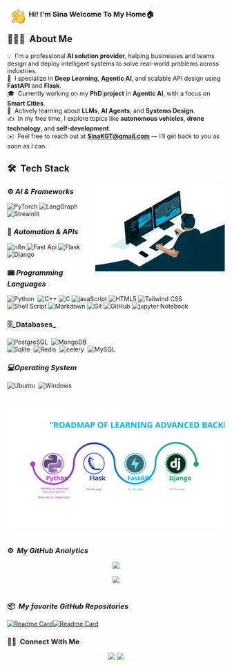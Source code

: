 <img alt="Coding" src="./assets/Hand%20Wave.gif" width='50' align="left"/><h3>Hi! I'm Sina Welcome To My Home🏠</h3>

## 👨🏻‍💻  About Me

💡  I'm a professional **AI solution provider**, helping businesses and teams design and deploy intelligent systems to solve real-world problems across industries. \
🧠  I specialize in **Deep Learning**, **Agentic AI**, and scalable API design using **FastAPI** and **Flask**. \
🎓  Currently working on my **PhD project** in **Agentic AI**, with a focus on **Smart Cities**. \
🌱  Actively learning about **LLMs**, **AI Agents**, and **Systems Design**. \
✍️  In my free time, I explore topics like **autonomous vehicles**, **drone technology**, and **self-development**. \
✉️  Feel free to reach out at **[SinaKGT@gmail.com](mailto:SinaKGT@gmail.com)** — I’ll get back to you as soon as I can.



## 🛠 &nbsp;Tech Stack
<img alt="Coding" src="https://github.com/sinaKGT/sinaKGT/blob/main/assets/coding%20smaller.gif" align="right">

### ⚙️ _AI & Frameworks_  
![PyTorch](https://img.shields.io/badge/-PyTorch-05122A?style=flat&logo=pytorch&logoColor=ee4c2c)
![LangGraph](https://img.shields.io/badge/-LangGraph-05122A?style=flat&logo=LangGraph&logoColor=FFFFFF)
![Streamlit](https://img.shields.io/badge/-Streamlit-05122A?style=flat&logo=Streamlit&logoColor=FF4B4B)&nbsp;  

### 🔄 _Automation & APIs_  
![n8n](https://img.shields.io/badge/-n8n-05122A?style=flat&logo=n8n&logoColor=EA4B71)
![Fast Api](https://img.shields.io/badge/-Fastapi-05122A?style=flat&logo=fastapi)
![Flask](https://img.shields.io/badge/-Flask-05122A?style=flat&logo=flask)
![Django](https://img.shields.io/badge/-Django-05122A?style=flat&logo=django&logoColor=092E20)&nbsp;  

### 📟 _Programming Languages_
![Python](https://img.shields.io/badge/-Python-05122A?style=flat&logo=Python&logoColor=3776AB)&nbsp;
![C++](https://img.shields.io/badge/-C++-05122A?style=flat&logo=C%2B%2B&logoColor=00599C)
![C](https://img.shields.io/badge/-C-05122A?style=flat&logo=C&logoColor=A8B9CC)
![javaScript](https://img.shields.io/badge/-java_Script-05122A?style=flat&logo=JavaScript&logoColor=00599C)
![HTML5](https://img.shields.io/badge/-HTML5-05122A?style=flat&logo=HTML5&logoColor=E34F26)
![Tailwind CSS](https://img.shields.io/badge/-Tailwind%20CSS-05122A?style=flat&logo=Tailwind+CSS&logoColor=06B6D4)&nbsp;  
![Shell Script](https://img.shields.io/badge/Shell_Script-05122A?style=flat&logo=gnu-bash&logoColor=00599C)
![Markdown](https://img.shields.io/badge/-Markdown-05122A?style=flat&logo=markdown)
![Git](https://img.shields.io/badge/-Git-05122A?style=flat&logo=git) 
![GitHub](https://img.shields.io/badge/-GitHub-05122A?style=flat&logo=github) 
![jupyter Notebook](https://img.shields.io/badge/-Jupyter%20Notebook-05122A?style=flat&logo=Jupyter&logoColor=007ACC)&nbsp;  



### 🗄️_Databases_
![PostgreSQL](https://img.shields.io/badge/PostgreSQL-05122A?style=flat&logo=postgresql&logoColor=007ACC)&nbsp;
![MongoDB](https://img.shields.io/badge/MongoDB-05122A?style=flat&logo=mongodb&logoColor=007ACC)\
![Sqlite](https://img.shields.io/badge/SQLite-05122A?style=flat&logo=sqlite&logoColor=007ACC)&nbsp;
![Redis](https://img.shields.io/badge/-Redis-05122A?style=flat&logo=Redis&logoColor=FF4438)&nbsp;
![celery](https://img.shields.io/badge/-celery-05122A?style=flat&logo=celery&logoColor=007ACC)&nbsp;
![MySQL](https://img.shields.io/badge/MySQL-05122A?style=flat&logo=mysql&logoColor=007ACC)&nbsp;

### *💻Operating System*
![Ubuntu](https://img.shields.io/badge/-Ubuntu-05122A?style=flat&logo=Ubuntu&logoColor=E95420)&nbsp;
![Windows](https://img.shields.io/badge/Windows-05122A?style=flat&logo=Windows&logoColor=007ACC)&nbsp;

#
![Backend Roadmap](https://raw.githubusercontent.com/sinaKGT/sinaKGT/main/assets/backend_roadmap.svg?raw=true?raw=true)

#
### ⚙️ &nbsp;*My GitHub Analytics*
<p align="center">
<a href="https://github.com/sinaKGT">
  <img height="170em" src="https://github-readme-stats-eight-theta.vercel.app/api?username=sinaKGT&show_icons=true&theme=radical&include_all_commits=true&count_private=true&show_icons=true&hide_border=true&border_radius=20"/>
</a>
</p>

<p align="center">
<img height="130em" src="https://github-readme-stats-eight-theta.vercel.app/api/top-langs/?username=sinaKGT&layout=compact&langs_count=4&theme=radical&hide_border=true&show_icons=true&border_radius=20"/>
 </p>

#
### 📦 &nbsp;*My favorite GitHub Repositories*
[![Readme Card](https://github-readme-stats.vercel.app/api/pin/?username=sinaKGT&repo=pyland&theme=nightowl&hide_border=true&locale=en&border_radius=20)](https://github.com/sinaKGT/pyland)[![Readme Card](https://github-readme-stats.vercel.app/api/pin/?username=sinaKGT&repo=minimaltab&theme=nightowl&hide_border=true&locale=en&border_radius=20)](https://github.com/sinaKGT/minimaltab)

### 🤝🏻 &nbsp;Connect With Me

<p align="center">
<a href="mailto:SinaKGT@gmail.com"><img src="https://img.shields.io/badge/-SinaKGT@gmail.com-05122A?style=flat&logo=Gmail&logoColor=red"/></a>
<a href="https://telegram.com/Sina_Khoshgoftar"><img src="https://img.shields.io/badge/-@Sina__Khoshgoftar_-05122A?style=flat&logo=Telegram&logoColor=Blue"/></a>
</p>
